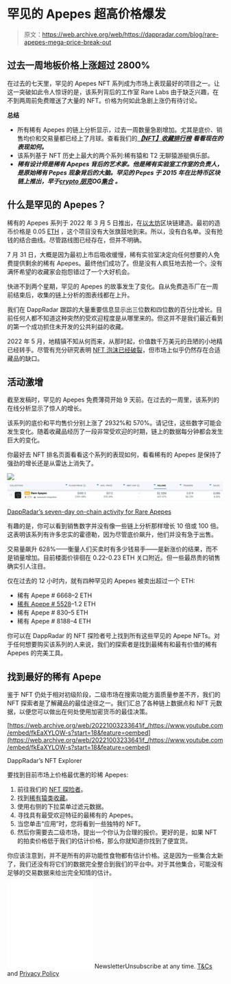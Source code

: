 # 罕见的 Apepes 超高价格爆发

> 原文：<https://web.archive.org/web/https://dappradar.com/blog/rare-apepes-mega-price-break-out>

## 过去一周地板价格上涨超过 2800%

在过去的七天里，罕见的 Apepes NFT 系列成为市场上表现最好的项目之一。让这一突破如此令人惊讶的是，该系列背后的工作室 Rare Labs 由于缺乏兴趣，在不到两周前免费赠送了大量的 NFT。价格为何如此急剧上涨仍有待讨论。

**总结**

*   所有稀有 Apepes 的链上分析显示，过去一周数量急剧增加。尤其是底价、销售均价和交易量都已经上了月球。查看我们的[***【NFT】收藏排行榜***](https://web.archive.org/web/20221003233641/https://dappradar.com/nft/collections) ***看看现在的表现如何。***
*   该系列基于 NFT 历史上最大的两个系列:稀有猿和 T2 无聊猿游艇俱乐部。
*   ***稀有设计师是稀有 Apepes 背后的艺术家。他是稀有实验室工作室的负责人，是原始稀有 Pepes 现象背后的大脑。罕见的 Pepes 于 2015 年在比特币区块链上推出，早于***[***crypto 朋克***](https://web.archive.org/web/20221003233641/https://dappradar.com/ethereum/collectibles/cryptopunks)***OG***[***集合***](https://web.archive.org/web/20221003233641/https://dappradar.com/hub/nft-explorer/collection/cryptopunks) ***。***

## 什么是罕见的 Apepes？

稀有的 Apepes 系列于 2022 年 3 月 5 日推出，在[以太坊](https://web.archive.org/web/20221003233641/https://dappradar.com/nft/protocol/ethereum)区块链建造。最初的造币价格是 0.05 [ETH](https://web.archive.org/web/20221003233641/https://dappradar.com/hub/token/eth/ETH) ，这个项目没有大张旗鼓地到来。所以，没有白名单。没有抢钱的结合曲线。尽管路线图已经存在，但并不明确。

7 月 31 日，大概是因为最初上市后吸收缓慢，稀有实验室决定向任何想要的人免费提供剩余的稀有 Apepes。最终他们成功了。但是没有人疯狂地去抢一个。没有满怀希望的收藏家会抱怨错过了一个大好机会。

快进不到两个星期，罕见的 Apepes 的故事发生了变化。自从免费造币厂在一周前结束后，收集的链上分析的图表线都在上升。

我们在 DappRadar 跟踪的大量重要信息显示出三位数和四位数的百分比增长。目前任何人都不知道这种突然的受欢迎程度是从哪里来的。但这并不是我们最近看到的第一个成功抓住未开发的公共利益的收藏。

2022 年 5 月，地精镇不知从何而来，从那时起，价值数千万美元的丑陋的小地精已经转手。尽管有充分研究表明 [NFT 泡沫已经破裂](https://web.archive.org/web/20221003233641/https://dappradar.com/blog/dappradar-blockchain-industry-report-july-2022/#bubble-burst)，但市场上似乎仍然存在合适藏品的缺口。

## 活动激增

截至发稿时，罕见的 Apepes 免费薄荷开始 9 天前。在过去的一周里，该系列的在线分析显示了惊人的增长。

该系列的底价和平均售价分别上涨了 2932%和 570%。请记住，这些数字可能会发生变化。随着收藏品经历了一段非常受欢迎的时期，链上的数据每分钟都会发生巨大的变化。

你最好去 NFT 排名页面看看这个系列的表现如何，看看稀有的 Apepes 是保持了强劲的增长还是从雷达上消失了。

![](img/139516c6f9d8cde738fe63f878f7b46a.png)![](img/c64c11fc6eaf4edd788d3277d47d06ee.png)

[DappRadar’s seven-day on-chain activity for Rare Apepes](https://web.archive.org/web/20221003233641/https://dappradar.com/nft/collections)

有趣的是，你可以看到销售数字并没有像一些链上分析那样增长 10 倍或 100 倍。这表明该系列有许多忠实的霍德勒，因为尽管底价飙升，他们并没有急于出售。

交易量飙升 628%——衡量人们买卖时有多少钱易手——是新涨价的结果，而不是销量增加。目前楼面价徘徊在 0.22-0.23 ETH 关口附近。但一些最昂贵的销售确实引人注目。

仅在过去的 12 小时内，就有四种罕见的 Apepes 被卖出超过一个 ETH:

*   稀有 Apepe # 6668–2 ETH
*   [稀有 Apepe # 5528](https://web.archive.org/web/20221003233641/https://dappradar.com/hub/assets/eth/0x31d45de84fde2fb36575085e05754a4932dd5170/5528)–1.2 ETH
*   稀有 Apepe # 830–5 ETH
*   稀有 Apepe # 8188–4 ETH

你可以在 DappRadar 的 NFT 探险者号上找到所有这些罕见的 Apepe NFTs。对于任何想要购买该系列的人来说，我们的探索者是找到最稀有和最有价值的稀有 Apepes 的完美工具。

## 找到最好的稀有 Apepe

鉴于 NFT 仍处于相对初级阶段，二级市场在搜索功能方面质量参差不齐，我们的 NFT 探索者是了解藏品的最佳途径之一。我们汇总了各种链上数据点和 NFT 元数据，以便您可以做出在何处使用加密货币的最佳决策。

[https://web.archive.org/web/20221003233641if_/https://www.youtube.com/embed/fkEaXYLOW-s?start=18&feature=oembed](https://web.archive.org/web/20221003233641if_/https://www.youtube.com/embed/fkEaXYLOW-s?start=18&feature=oembed)

DappRadar’s NFT Explorer

要找到目前市场上价格最优惠的珍稀 Apepes:

1.  前往我们的 [NFT 探险者](https://web.archive.org/web/20221003233641/https://dappradar.com/hub/nft-explorer)。
2.  找到[稀有猿类收藏](https://web.archive.org/web/20221003233641/https://dappradar.com/hub/nft-explorer/collection/rare-apepes)。
3.  使用右侧的下拉菜单过滤元数据。
4.  寻找具有最受欢迎特征的最稀有的 Apepes。
5.  当您单击“应用”时，您将看到一些独特的 NFT。
6.  然后你需要去二级市场，提出一个你认为合理的报价。更好的是，如果 NFT 的拍卖价格低于我们的估计价格，那么你就知道你找到了便宜货。

你应该注意到，并不是所有的非功能性食物都有估计价格。这是因为一些集合太新了，我们还没有将它们的数据完全整合到我们的平台中。对于其他集合，可能没有足够的交易数据来给出完全知情的估计。

![](img/6d5a4a2d609c56e1a5771717e54ba759.png) NewsletterUnsubscribe at any time. [T&Cs](https://web.archive.org/web/20221003233641/https://dappradar.com/terms) and [Privacy Policy](https://web.archive.org/web/20221003233641/https://dappradar.com/privacy-policy)